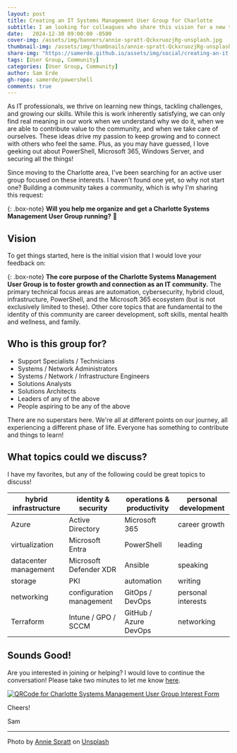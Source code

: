 ```yaml
---
layout: post
title: Creating an IT Systems Management User Group for Charlotte
subtitle: I am looking for colleagues who share this vision for a new tech community in CLT that focuses on cybersecurity, Microsoft 365, on-premises and cloud infrastructure, PowerShell, and personal growth!
date:   2024-12-30 09:00:00 -0500
cover-img: /assets/img/banners/annie-spratt-QckxruozjRg-unsplash.jpg
thumbnail-img: /assets/img/thumbnails/annie-spratt-QckxruozjRg-unsplash.jpg
share-img: "https://samerde.github.io/assets/img/social/creating-an-it-systems-management-user-group-for-charlotte.png"
tags: [User Group, Community]
categories: [User Group, Community]
author: Sam Erde
gh-repo: samerde/powershell
comments: true
---
```


As IT professionals, we thrive on learning new things, tackling challenges, and growing our skills. While this is work inherently satisfying, we can only find real meaning in our work when we understand why we do it, when we are able to contribute value to the community, and when we take care of ourselves. These ideas drive my passion to keep growing and to connect with others who feel the same. Plus, as you may have guessed, I love geeking out about PowerShell, Microsoft 365, Windows Server, and securing all the things!

Since moving to the Charlotte area, I've been searching for an active user group focused on these interests. I haven't found one yet, so why not start one? Building a community takes a community, which is why I'm sharing this request:

{: .box-note}
**Will you help me organize and get a Charlotte Systems Management User Group running?** 🙏

## Vision

To get things started, here is the initial vision that I would love your feedback on:

{: .box-note}
**The core purpose of the Charlotte Systems Management User Group is to foster growth and connection as an IT community.** The primary technical focus areas are automation, cybersecurity, hybrid cloud, infrastructure, PowerShell, and the Microsoft 365 ecosystem (but is not exclusively limited to these). Other core topics that are fundamental to the identity of this community are career development, soft skills, mental health and wellness, and family.

## Who is this group for?

- Support Specialists / Technicians
- Systems / Network Administrators
- Systems / Network / Infrastructure Engineers
- Solutions Analysts
- Solutions Architects
- Leaders of any of the above
- People aspiring to be any of the above

There are no superstars here. We're all at different points on our journey, all experiencing a different phase of life. Everyone has something to contribute and things to learn!

## What topics could we discuss?

I have my favorites, but any of the following could be great topics to discuss!

| hybrid infrastructure | identity & security      | operations & productivity | personal development |
|-----------------------|--------------------------|---------------------------|----------------------|
| Azure                 | Active Directory         | Microsoft 365             | career growth        |
| virtualization        | Microsoft Entra          | PowerShell                | leading              |
| datacenter management | Microsoft Defender XDR   | Ansible                   | speaking             |
| storage               | PKI                      | automation                | writing              |
| networking            | configuration management | GitOps / DevOps           | personal interests   |
| Terraform             | Intune / GPO / SCCM      | GitHub / Azure DevOps     | networking           |

## Sounds Good!

Are you interested in joining or helping? I would love to continue the conversation! Please take two minutes to let me know [here](https://forms.office.com/r/zYrH0QFAbv).

[![QRCode for Charlotte Systems Management User Group Interest Form](https://samerde.github.io/assets/img/content/QRCode-for-Charlotte-Systems-Management-User-Group-Interest-Form.png)](https://forms.office.com/r/zYrH0QFAbv)

Cheers!

Sam

---

Photo by <a href="https://unsplash.com/@anniespratt?utm_content=creditCopyText&utm_medium=referral&utm_source=unsplash">Annie Spratt</a> on <a href="https://unsplash.com/photos/group-of-people-using-laptop-computer-QckxruozjRg?utm_content=creditCopyText&utm_medium=referral&utm_source=unsplash">Unsplash</a>
